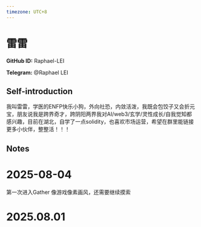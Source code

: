 ```yaml
---
timezone: UTC+8
---
```


# 雷雷

**GitHub ID:** Raphael-LEI

**Telegram:** @Raphael LEI

## Self-introduction

我叫雷雷，学医的ENFP快乐小狗，外向社恐，内敛活泼，我既会包饺子又会折元宝，朋友说我是跨界奇才，跨阴阳两界我对AI/web3/玄学/灵性成长/自我觉知都感兴趣，目前在湖北，自学了一点solidity，也喜欢市场运营，希望在群里能链接更多小伙伴，整整活！！！

## Notes

<!-- Content_START -->
# 2025-08-04

第一次进入Gather 像游戏像素画风，还需要继续摸索


# 2025.08.01


<!-- Content_END -->
